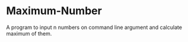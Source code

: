 # Maximum-Number
A program to input n numbers on command line argument and calculate maximum of them.
